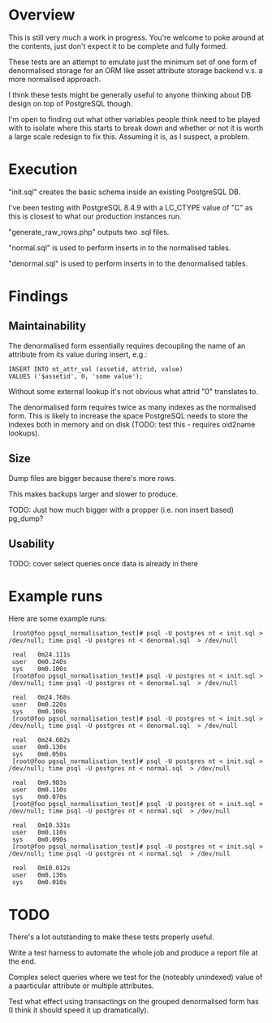 # Overview

This is still very much a work in progress. You're welcome to poke around at the contents, just don't expect it to be complete and fully formed.

These tests are an attempt to emulate just the minimum set of one form of denormalised storage for an ORM like asset attribute storage backend v.s. a more normalised approach.

I think these tests might be generally useful to anyone thinking about DB design on top of PostgreSQL though.

I'm open to finding out what other variables people think need to be played with to isolate where this starts to break down and whether or not it is worth a large scale redesign to fix this. Assuming it is, as I suspect, a problem.

# Execution

"init.sql" creates the basic schema inside an existing PostgreSQL DB.

I've been testing with PostgreSQL 8.4.9 with a LC_CTYPE value of "C" as this is closest to what our production instances run.

"generate_raw_rows.php" outputs two .sql files.

"normal.sql" is used to perform inserts in to the normalised tables.

"denormal.sql" is used to perform inserts in to the denormalised tables.


# Findings

## Maintainability

The denormalised form essentially requires decoupling the name of an attribute from its value during insert, e.g.:

	INSERT INTO nt_attr_val (assetid, attrid, value)
	VALUES ('$assetid', 0, 'some value');
     
Without some external lookup it's not obvious what attrid "0" translates to.


The denormalised form requires twice as many indexes as the normalised form. This is likely to increase the space PostgreSQL needs to store the indexes both in memory and on disk (TODO: test this - requires oid2name lookups).
		
## Size

Dump files are bigger because there's more rows.

This makes backups larger and slower to produce.

TODO: Just how much bigger with a propper (i.e. non insert based) pg_dump?

## Usability

TODO: cover select queries once data is already in there

# Example runs

Here are some example runs:
     
	 [root@foo pgsql_normalisation_test]# psql -U postgres nt < init.sql > /dev/null; time psql -U postgres nt < denormal.sql  > /dev/null
     
     real	0m24.111s
     user	0m0.240s
     sys	0m0.100s
     [root@foo pgsql_normalisation_test]# psql -U postgres nt < init.sql > /dev/null; time psql -U postgres nt < denormal.sql  > /dev/null
     
     real	0m24.768s
     user	0m0.220s
     sys	0m0.100s
     [root@foo pgsql_normalisation_test]# psql -U postgres nt < init.sql > /dev/null; time psql -U postgres nt < denormal.sql  > /dev/null
     
     real	0m24.602s
     user	0m0.130s
     sys	0m0.050s
     [root@foo pgsql_normalisation_test]# psql -U postgres nt < init.sql > /dev/null; time psql -U postgres nt < normal.sql  > /dev/null
     
     real	0m9.983s
     user	0m0.110s
     sys	0m0.070s
     [root@foo pgsql_normalisation_test]# psql -U postgres nt < init.sql > /dev/null; time psql -U postgres nt < normal.sql  > /dev/null
     
     real	0m10.331s
     user	0m0.110s
     sys	0m0.090s
     [root@foo pgsql_normalisation_test]# psql -U postgres nt < init.sql > /dev/null; time psql -U postgres nt < normal.sql  > /dev/null
     
     real	0m10.012s
     user	0m0.130s
     sys	0m0.010s

# TODO

There's a lot outstanding to make these tests properly useful.

Write a test harness to automate the whole job and produce a report file at the end.

Complex select queries where we test for the (noteably unindexed) value of a paarticular attribute or multiple attributes.

Test what effect using transactings on the grouped denormalised form has (I think it should speed it up dramatically).
